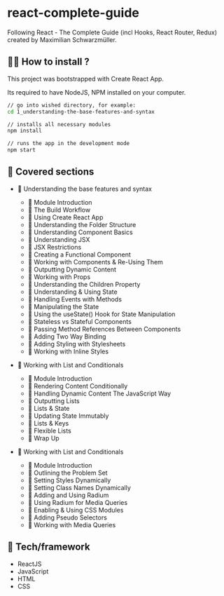 # react-complete-guide

Following React - The Complete Guide (incl Hooks, React Router, Redux) created by Maximilian Schwarzmüller.

## :man_technologist: How to install ?

This project was bootstrapped with Create React App.

Its required to have NodeJS, NPM installed on your computer.
```sh
// go into wished directory, for example:
cd 1_understanding-the-base-features-and-syntax
```
```sh
// installs all necessary modules
npm install
```
```sh
// runs the app in the development mode
npm start
```

## 📌 Covered sections

* 📂 Understanding the base features and syntax
  * 📄 Module Introduction
  * 📄 The Build Workflow
  * 📄 Using Create React App
  * 📄 Understanding the Folder Structure
  * 📄 Understanding Component Basics
  * 📄 Understanding JSX
  * 📄 JSX Restrictions
  * 📄 Creating a Functional Component
  * 📄 Working with Components & Re-Using Them
  * 📄 Outputting Dynamic Content
  * 📄 Working with Props
  * 📄 Understanding the Children Property
  * 📄 Understanding & Using State
  * 📄 Handling Events with Methods
  * 📄 Manipulating the State
  * 📄 Using the useState() Hook for State Manipulation
  * 📄 Stateless vs Stateful Components
  * 📄 Passing Method References Between Components
  * 📄 Adding Two Way Binding
  * 📄 Adding Styling with Stylesheets
  * 📄 Working with Inline Styles

* 📂 Working with List and Conditionals
  * 📄 Module Introduction
  * 📄 Rendering Content Conditionally
  * 📄 Handling Dynamic Content The JavaScript Way
  * 📄 Outputting Lists
  * 📄 Lists & State
  * 📄 Updating State Immutably
  * 📄 Lists & Keys
  * 📄 Flexible Lists
  * 📄 Wrap Up

* 📂 Working with List and Conditionals
  * 📄 Module Introduction
  * 📄 Outlining the Problem Set
  * 📄 Setting Styles Dynamically
  * 📄 Setting Class Names Dynamically
  * 📄 Adding and Using Radium
  * 📄 Using Radium for Media Queries
  * 📄 Enabling & Using CSS Modules
  * 📄 Adding Pseudo Selectors
  * 📄 Working with Media Queries

## 🚀 Tech/framework 

* ReactJS
* JavaScript
* HTML
* CSS
